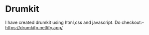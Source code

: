 # Drumkit
I have created drumkit using html,css and javascript.
Do checkout:- https://drumkitp.netlify.app/
